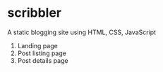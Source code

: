 # scribbler

A static blogging site using HTML, CSS, JavaScript

1. Landing page
2. Post listing page
3. Post details page